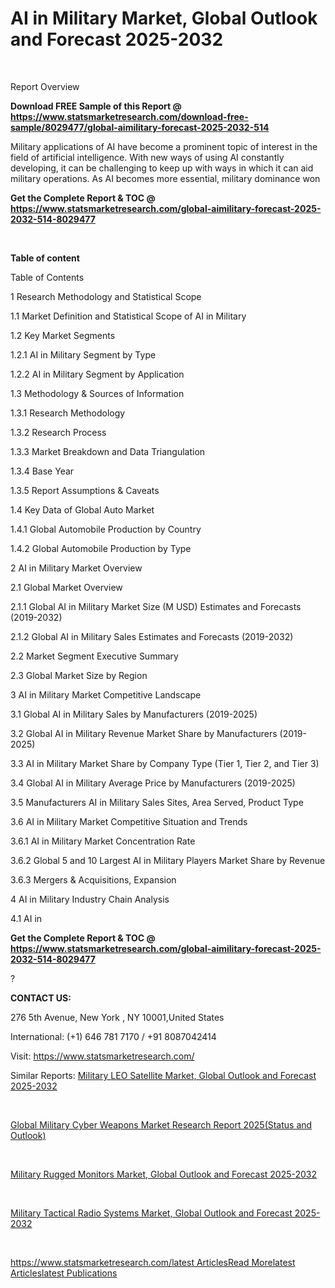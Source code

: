 <h1>AI in Military Market, Global Outlook and Forecast 2025-2032</h1><br/><p>Report Overview</p>
 
 
 
 <p><strong>Download FREE Sample of this Report @ <a href="https://www.statsmarketresearch.com/download-free-sample/8029477/global-aimilitary-forecast-2025-2032-514">https://www.statsmarketresearch.com/download-free-sample/8029477/global-aimilitary-forecast-2025-2032-514</a></strong></p>
 
 
 
 <p>Military applications of AI have become a prominent topic of interest in the field of artificial intelligence. With new ways of using AI constantly developing, it can be challenging to keep up with ways in which it can aid military operations. As AI becomes more essential, military dominance won</p>
 
 
 
 <div><b>Get the Complete Report & TOC @ <a href="https://www.statsmarketresearch.com/global-aimilitary-forecast-2025-2032-514-8029477">https://www.statsmarketresearch.com/global-aimilitary-forecast-2025-2032-514-8029477</a></b></div>
 
 
 
 <p><br />
 
 <b>Table of content</b></p>
 
 
 
 <p>Table of Contents<br />
 
 1 Research Methodology and Statistical Scope<br />
 
 1.1 Market Definition and Statistical Scope of AI in Military<br />
 
 1.2 Key Market Segments<br />
 
 1.2.1 AI in Military Segment by Type<br />
 
 1.2.2 AI in Military Segment by Application<br />
 
 1.3 Methodology & Sources of Information<br />
 
 1.3.1 Research Methodology<br />
 
 1.3.2 Research Process<br />
 
 1.3.3 Market Breakdown and Data Triangulation<br />
 
 1.3.4 Base Year<br />
 
 1.3.5 Report Assumptions & Caveats<br />
 
 1.4 Key Data of Global Auto Market<br />
 
 1.4.1 Global Automobile Production by Country<br />
 
 1.4.2 Global Automobile Production by Type<br />
 
 2 AI in Military Market Overview<br />
 
 2.1 Global Market Overview<br />
 
 2.1.1 Global AI in Military Market Size (M USD) Estimates and Forecasts (2019-2032)<br />
 
 2.1.2 Global AI in Military Sales Estimates and Forecasts (2019-2032)<br />
 
 2.2 Market Segment Executive Summary<br />
 
 2.3 Global Market Size by Region<br />
 
 3 AI in Military Market Competitive Landscape<br />
 
 3.1 Global AI in Military Sales by Manufacturers (2019-2025)<br />
 
 3.2 Global AI in Military Revenue Market Share by Manufacturers (2019-2025)<br />
 
 3.3 AI in Military Market Share by Company Type (Tier 1, Tier 2, and Tier 3)<br />
 
 3.4 Global AI in Military Average Price by Manufacturers (2019-2025)<br />
 
 3.5 Manufacturers AI in Military Sales Sites, Area Served, Product Type<br />
 
 3.6 AI in Military Market Competitive Situation and Trends<br />
 
 3.6.1 AI in Military Market Concentration Rate<br />
 
 3.6.2 Global 5 and 10 Largest AI in Military Players Market Share by Revenue<br />
 
 3.6.3 Mergers & Acquisitions, Expansion<br />
 
 4 AI in Military Industry Chain Analysis<br />
 
 4.1 AI in</p>
 
 
 
 <div><b>Get the Complete Report & TOC @ <a href="https://www.statsmarketresearch.com/global-aimilitary-forecast-2025-2032-514-8029477">https://www.statsmarketresearch.com/global-aimilitary-forecast-2025-2032-514-8029477</a></b></div>
 
 
 
 <p>? </p>
 
 
 
 <p><b>CONTACT US:</b><br />
 
 276 5th Avenue, New York , NY 10001,United States<br />
 
 International: (+1) 646 781 7170 / +91 8087042414<br />
 
 Visit: <a href="https://www.statsmarketresearch.com/">https://www.statsmarketresearch.com/</a><br />
 
 Similar Reports: <a href="https://www.statsmarketresearch.com/global-aimilitary-forecast-2025-2032-514-8029477">Military LEO Satellite Market, Global Outlook and Forecast 2025-2032 </a><br />
 
 <br />
 
 <a href="https://www.statsmarketresearch.com/global-aimilitary-forecast-2025-2032-514-8029477">Global Military Cyber Weapons Market Research Report 2025(Status and Outlook)</a><br />
 
 <br />
 
 <a href="https://www.statsmarketresearch.com/global-aimilitary-forecast-2025-2032-514-8029477">Military Rugged Monitors Market, Global Outlook and Forecast 2025-2032</a><br />
 
 <br />
 
 <a href="https://www.statsmarketresearch.com/global-aimilitary-forecast-2025-2032-514-8029477">Military Tactical Radio Systems Market, Global Outlook and Forecast 2025-2032</a><br />
 
 <br />
 
 <a href="https://gyeongbokgung.com">https://www.statsmarketresearch.com/</a><a href="https://hallyeomaritime.com">latest Articles</a><a href="https://jingwansa.com">Read More</a><a href="https://nguoiviet.jp/">latest Articles</a><a href="https://www.intelmarketresearch.com/">latest Publications</a></p>